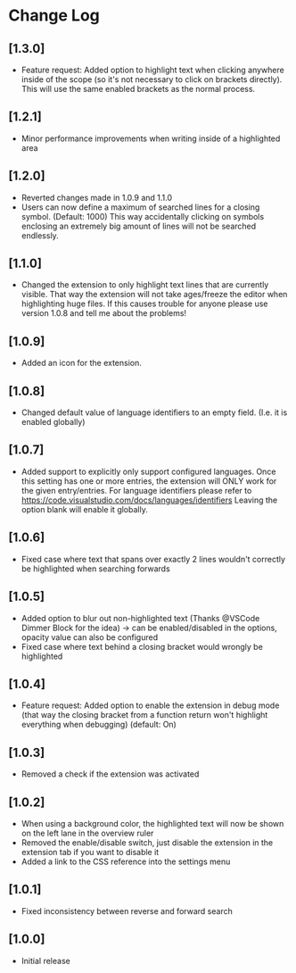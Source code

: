 # Change Log

## [1.3.0]
- Feature request: Added option to highlight text when clicking anywhere inside of the scope (so it's not necessary to click on brackets directly). This will use the same enabled brackets as the normal process.

## [1.2.1] 
- Minor performance improvements when writing inside of a highlighted area

## [1.2.0]
- Reverted changes made in 1.0.9 and 1.1.0
- Users can now define a maximum of searched lines for a closing symbol. (Default: 1000) This way accidentally clicking on symbols enclosing an extremely big amount of lines will not be searched endlessly.

## [1.1.0]
- Changed the extension to only highlight text lines that are currently visible. That way the extension will not take ages/freeze the editor when highlighting huge files. If this causes trouble for anyone please use version 1.0.8 and tell me about the problems!

## [1.0.9]
- Added an icon for the extension. 

## [1.0.8]
- Changed default value of language identifiers to an empty field. (I.e. it is enabled globally)

## [1.0.7]
- Added support to explicitly only support configured languages. Once this setting has one or more entries, the extension will ONLY work for the given entry/entries.
For language identifiers please refer to https://code.visualstudio.com/docs/languages/identifiers
Leaving the option blank will enable it globally.

## [1.0.6]
- Fixed case where text that spans over exactly 2 lines wouldn't correctly be highlighted when searching forwards

## [1.0.5]
- Added option to blur out non-highlighted text (Thanks @VSCode Dimmer Block for the idea)
    -> can be enabled/disabled in the options, opacity value can also be configured
- Fixed case where text behind a closing bracket would wrongly be highlighted

## [1.0.4]
- Feature request: Added option to enable the extension in debug mode (that way the closing bracket from a function return won't highlight everything when debugging) (default: On)

## [1.0.3] 
- Removed a check if the extension was activated

## [1.0.2]
- When using a background color, the highlighted text will now be shown on the left lane in the overview ruler
- Removed the enable/disable switch, just disable the extension in the extension tab if you want to disable it
- Added a link to the CSS reference into the settings menu

## [1.0.1]
- Fixed inconsistency between reverse and forward search

## [1.0.0]

- Initial release